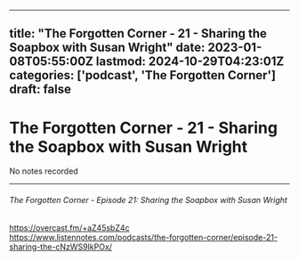 
---
title: "The Forgotten Corner - 21 - Sharing the Soapbox with Susan Wright"
date: 2023-01-08T05:55:00Z
lastmod: 2024-10-29T04:23:01Z
categories: ['podcast', 'The Forgotten Corner']
draft: false
---


# The Forgotten Corner - 21 - Sharing the Soapbox with Susan Wright

No notes recorded
- - -
###### The Forgotten Corner - Episode 21: Sharing the Soapbox with Susan Wright

https://overcast.fm/+aZ45sbZ4c  
https://www.listennotes.com/podcasts/the-forgotten-corner/episode-21-sharing-the-cNzWS9IkPOx/

<!-- #public #podcast #The Forgotten Corner# -->

<!-- {BearID:263A754C-60E6-4656-BCB8-CAF52492C286-28016-00002D97FDA33520} -->
